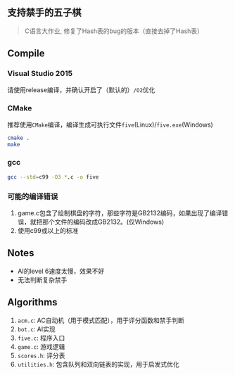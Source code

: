 ﻿## 支持禁手的五子棋
> C语言大作业, 修复了Hash表的bug的版本（直接去掉了Hash表）

## Compile
### Visual Studio 2015
请使用release编译，并确认开启了（默认的）`/O2`优化

### CMake
推荐使用`CMake`编译，编译生成可执行文件`five`(Linux)/`five.exe`(Windows)
```bash
cmake .
make
```

### gcc
```bash
gcc --std=c99 -O3 *.c -o five
```

### 可能的编译错误
1. game.c包含了绘制棋盘的字符，那些字符是GB2132编码，如果出现了编译错误，就把那个文件的编码改成GB2132。(仅Windows)
2. 使用c99或以上的标准

## Notes
- AI的level 6速度太慢，效果不好
- 无法判断复杂禁手


## Algorithms
1. `acm.c`: AC自动机（用于模式匹配），用于评分函数和禁手判断
2. `bot.c`: AI实现
3. `five.c`: 程序入口
4. `game.c`: 游戏逻辑
5. `scores.h`: 评分表
6. `utilities.h`: 包含队列和双向链表的实现，用于启发式优化
